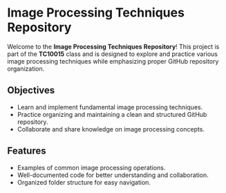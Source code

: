# Image Processing Techniques Repository

Welcome to the **Image Processing Techniques Repository**! This project is part of the **TC10015** class and is designed to explore and practice various image processing techniques while emphasizing proper GitHub repository organization.

## Objectives

- Learn and implement fundamental image processing techniques.
- Practice organizing and maintaining a clean and structured GitHub repository.
- Collaborate and share knowledge on image processing concepts.

## Features

- Examples of common image processing operations.
- Well-documented code for better understanding and collaboration.
- Organized folder structure for easy navigation.

